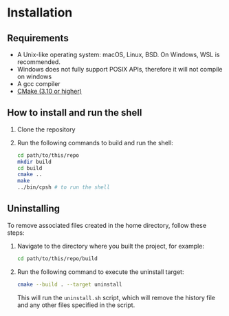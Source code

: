# Installation

## Requirements

- A Unix-like operating system: macOS, Linux, BSD. On Windows, WSL is recommended.
- Windows does not fully support POSIX APIs, therefore it will not compile on windows
- A gcc compiler
- [CMake (3.10 or higher)](https://cmake.org/download/)

## How to install and run the shell

1. Clone the repository
2. Run the following commands to build and run the shell:

    ```bash
    cd path/to/this/repo
    mkdir build
    cd build
    cmake ..
    make
    ../bin/cpsh # to run the shell
    ```

## Uninstalling

To remove associated files created in the home directory, follow these steps:

1. Navigate to the directory where you built the project, for example:

    ```bash
    cd path/to/this/repo/build
    ```

2. Run the following command to execute the uninstall target:

    ```bash
    cmake --build . --target uninstall
    ```

    This will run the `uninstall.sh` script, which will remove the history file and any other files specified in the script.
